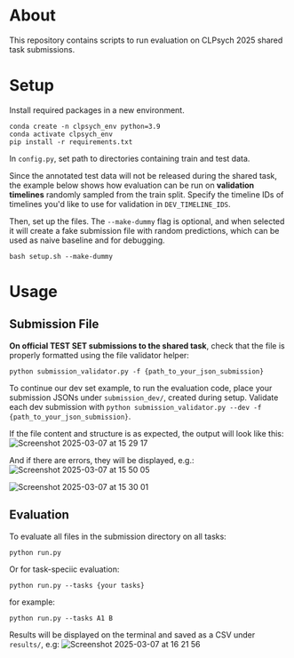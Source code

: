 # About

This repository contains scripts to run evaluation on CLPsych 2025 shared task submissions.

# Setup
Install required packages in a new environment.
```
conda create -n clpsych_env python=3.9
conda activate clpsych_env
pip install -r requirements.txt
```
In `config.py`, set path to directories containing train and test data. 

Since the annotated test data will not be released during the shared task, the example below shows how evaluation can be run on **validation timelines** randomly sampled from the train split. Specify the timeline IDs of timelines you'd like to use for validation in `DEV_TIMELINE_IDS`. 

Then, set up the files. The `--make-dummy` flag is optional, and when selected it will create a fake submission file with random predictions, which can be used as naive baseline and for debugging.
```
bash setup.sh --make-dummy
```

# Usage
## Submission File 
**On official TEST SET submissions to the shared task**, check that the file is properly formatted using the file validator helper:
```
python submission_validator.py -f {path_to_your_json_submission} 
```

To continue our dev set example, to run the evaluation code, place your submission JSONs under `submission_dev/`, created during setup. Validate each dev submission with `python submission_validator.py --dev -f {path_to_your_json_submission}`.

If the file content and structure is as expected, the output will look like this:
![Screenshot 2025-03-07 at 15 29 17](https://github.com/user-attachments/assets/bc6295f6-1b00-484f-ade3-ad7db40ae7dc)


And if there are errors, they will be displayed, e.g.:
![Screenshot 2025-03-07 at 15 50 05](https://github.com/user-attachments/assets/beabb327-1867-4cbb-ae79-9939a9a274f1)

![Screenshot 2025-03-07 at 15 30 01](https://github.com/user-attachments/assets/03ff29bb-72f2-4d3a-83ba-ef4a97edf05a)


## Evaluation
To evaluate all files in the submission directory on all tasks:
```
python run.py
```
Or for task-speciic evaluation:
```
python run.py --tasks {your tasks}
```
for example:
```
python run.py --tasks A1 B
```
Results will be displayed on the terminal and saved as a CSV under `results/`, e.g:
![Screenshot 2025-03-07 at 16 21 56](https://github.com/user-attachments/assets/45f3916d-c1b6-4b30-99bb-78c21bef9185)


